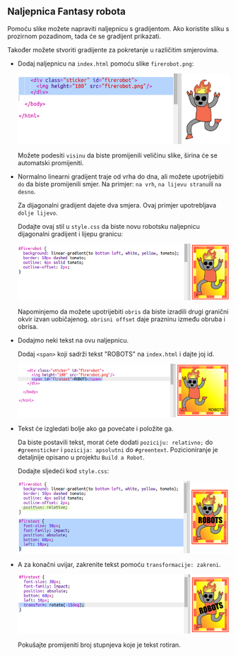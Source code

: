 ## Naljepnica Fantasy robota

Pomoću slike možete napraviti naljepnicu s gradijentom. Ako koristite sliku s prozirnom pozadinom, tada će se gradijent prikazati.

Također možete stvoriti gradijente za pokretanje u različitim smjerovima.

+ Dodaj naljepnicu na `index.html` pomoću slike `firerobot.png`:
    
    ![zaslona](images/stickers-fire-html.png)
    
    Možete podesiti `visinu` da biste promijenili veličinu slike, širina će se automatski promijeniti.

+ Normalno linearni gradijent traje od vrha do dna, ali možete upotrijebiti `do` da biste promijenili smjer. Na primjer: `na vrh`, `na lijevu stranu`ili `na desno`.
    
    Za dijagonalni gradijent dajete dva smjera. Ovaj primjer upotrebljava `dolje lijevo`.
    
    Dodajte ovaj stil u `style.css` da biste novu robotsku naljepnicu dijagonalni gradijent i lijepu granicu:
    
    ![zaslona](images/stickers-fire-gradient.png)
    
    Napominjemo da možete upotrijebiti `obris` da biste izradili drugi granični okvir izvan uobičajenog. `obrisni offset` daje prazninu između obruba i obrisa.

+ Dodajmo neki tekst na ovu naljepnicu.
    
    Dodaj `<span>` koji sadrži tekst "ROBOTS" na `index.html` i dajte joj id.
    
    ![zaslona](images/stickers-fire-span.png)

+ Tekst će izgledati bolje ako ga povećate i položite ga.
    
    Da biste postavili tekst, morat ćete dodati `poziciju: relativno;` do `#greensticker` i `pozicija: apsolutni` do `#greentext`. Pozicioniranje je detaljnije opisano u projektu `Build a Robot`.
    
    Dodajte sljedeći kod `style.css`:
    
    ![zaslona](images/stickers-fire-text-style.png)

+ A za konačni uvijar, zakrenite tekst pomoću `transformacije: zakreni`.
    
    ![zaslona](images/stickers-fire-rotate.png)
    
    Pokušajte promijeniti broj stupnjeva koje je tekst rotiran.